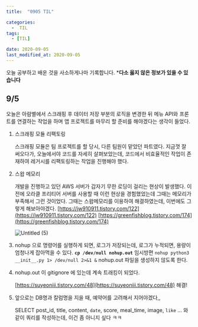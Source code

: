 ```yaml
---
title:  "0905 TIL" 

categories:
  -  TIL
tags:
  - [TIL]

date: 2020-09-05
last_modified_at: 2020-09-05
---
```


오늘 공부하고 배운 것을 사소하게나마 기록합니다. 
***다소 옳지 않은 정보가 있을 수 있습니다**

## 9/5

오늘은 아람별에서 스크래핑 후 데이터 저장 부분의 로직을 변경한 뒤 메뉴 API와 프론트를 연결하는 작업을 하며 앱 프로젝트를 마무리 할 준비를 해야겠다는 생각이 들었다. 

1. 스크래핑 모듈 리팩토링
    
    스크래핑 모듈은 팀 프로젝트를 할 당시, 다른 팀원이 맡았던 파트였다. 지금껏 잘 써오다가, 오늘에서야 코드를 자세히 살펴보았는데, 코드에서 비효율적인 작업이 존재하여 레거시를 리팩토링하는 작업을 진행해야 했다. 
    
2. 스왑 메모리
    
    개발을 진행하고 있던 AWS 서버가 갑자기 무한 로딩이 걸리는 현상이 발생했다. 이전에 오라클 프리티어 서버를 사용할 때 이런 현상을 경험했었는데 그때는 메모리가 부족해서 그런 것이었다.  그때는 스왑메모리를 이용하여 해결하였는데, 이번에도 그렇게 해보아야겠다. 
    [https://jw910911.tistory.com/122](https://jw910911.tistory.com/122)
    [https://greenfishblog.tistory.com/174](https://greenfishblog.tistory.com/174)
    
    ![Untitled (5)](https://user-images.githubusercontent.com/86303312/192551967-319cdfc8-a006-42ed-8423-a27b320149db.png)
    
3. nohup 으로 명령어를 실행하게 되면, 로그가 저장되는데, 로그가 누적되면, 용량이 엄청나게 잡아먹을 수 있다. 
**`cp /dev/null nohup.out`** 임시방편
`nohup python3 __init__.py 1> /dev/null 2>&1 &` nohup.out 파일을 생성하지 않도록 한다. 
4. nohup.out 이 gitignore 에 있는데 계속 트래킹이 되었다.
    
    [https://suyeoniii.tistory.com/48](https://suyeoniii.tistory.com/48) 해결!
    
5. 앞으로는 DB명과 칼럼명을 지을 때, 예약어를 고려해서 지어야겠다,, 
    
    SELECT post_id, title, content, `date`, score, meal_time, image, `like` ... 와 같이 쿼리를 작성하는데, 이건 좀 아니지 싶다 ㅋㅋ